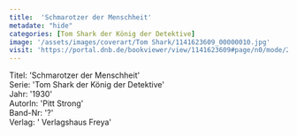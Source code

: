 ```yaml
---
title:  'Schmarotzer der Menschheit'
metadate: "hide"
categories: [Tom Shark der König der Detektive]
image: '/assets/images/coverart/Tom Shark/1141623609_00000010.jpg'
visit: 'https://portal.dnb.de/bookviewer/view/1141623609#page/n0/mode/2up'
---
```

Titel: 'Schmarotzer der Menschheit' <br>
Serie: 'Tom Shark der König der Detektive' <br>
Jahr: '1930' <br>
AutorIn: 'Pitt Strong' <br>
Band-Nr: '?' <br>
Verlag: ' Verlagshaus Freya'
